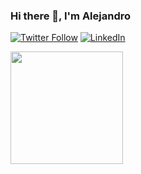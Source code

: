 ### Hi there 👋, I'm Alejandro 

[![Twitter Follow](https://img.shields.io/twitter/follow/algope_?label=Twitter&style=social)](https://twitter.com/dansmachina)
[![LinkedIn](https://img.shields.io/badge/LinkedIn--_.svg?style=social&logo=linkedin)](https://www.linkedin.com/in/allejjannddrro/)

<img src="https://raw.githubusercontent.com/dansmachina/dansmachina/master/media/tenor.gif" width="180px">



<!--
**algope/algope** is a ✨ _special_ ✨ repository because its `README.md` (this file) appears on your GitHub profile.

Here are some ideas to get you started:

- 🔭 I’m currently working on ...
- 🌱 I’m currently learning ...
- 👯 I’m looking to collaborate on ...
- 🤔 I’m looking for help with ...
- 💬 Ask me about ...
- 📫 How to reach me: ...
- 😄 Pronouns: ...
- ⚡ Fun fact: ...
-->
